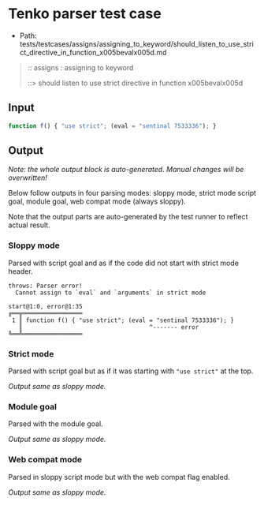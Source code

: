 # Tenko parser test case

- Path: tests/testcases/assigns/assigning_to_keyword/should_listen_to_use_strict_directive_in_function_x005bevalx005d.md

> :: assigns : assigning to keyword
>
> ::> should listen to use strict directive in function x005bevalx005d

## Input

`````js
function f() { "use strict"; (eval = "sentinal 7533336"); }
`````

## Output

_Note: the whole output block is auto-generated. Manual changes will be overwritten!_

Below follow outputs in four parsing modes: sloppy mode, strict mode script goal, module goal, web compat mode (always sloppy).

Note that the output parts are auto-generated by the test runner to reflect actual result.

### Sloppy mode

Parsed with script goal and as if the code did not start with strict mode header.

`````
throws: Parser error!
  Cannot assign to `eval` and `arguments` in strict mode

start@1:0, error@1:35
╔══╦═════════════════
 1 ║ function f() { "use strict"; (eval = "sentinal 7533336"); }
   ║                                    ^------- error
╚══╩═════════════════

`````

### Strict mode

Parsed with script goal but as if it was starting with `"use strict"` at the top.

_Output same as sloppy mode._

### Module goal

Parsed with the module goal.

_Output same as sloppy mode._

### Web compat mode

Parsed in sloppy script mode but with the web compat flag enabled.

_Output same as sloppy mode._

